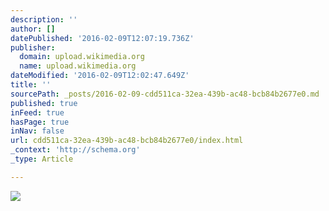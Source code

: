 ```yaml
---
description: ''
author: []
datePublished: '2016-02-09T12:07:19.736Z'
publisher:
  domain: upload.wikimedia.org
  name: upload.wikimedia.org
dateModified: '2016-02-09T12:02:47.649Z'
title: ''
sourcePath: _posts/2016-02-09-cdd511ca-32ea-439b-ac48-bcb84b2677e0.md
published: true
inFeed: true
hasPage: true
inNav: false
url: cdd511ca-32ea-439b-ac48-bcb84b2677e0/index.html
_context: 'http://schema.org'
_type: Article

---
```

![](https://upload.wikimedia.org/wikipedia/commons/9/9e/Green_eyes_kitten.jpg)